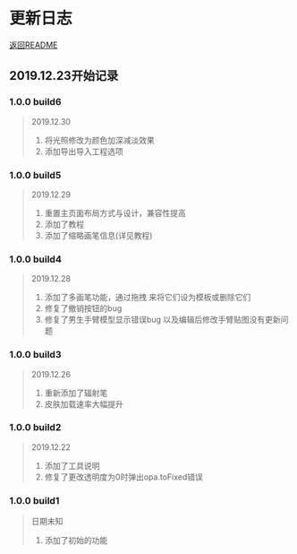 <h1>更新日志</h1>
<a href="README.md">返回README</a>
<h2>2019.12.23开始记录</h2>

<h3>1.0.0 build6</h3>
<blockquote>
2019.12.30
<ol>
<li>将光照修改为颜色加深减淡效果</li>
<li>添加导出导入工程选项</li>
</ol>
</blockquote>

<h3>1.0.0 build5</h3>
<blockquote>
2019.12.29
<ol>
<li>重置主页面布局方式与设计，兼容性提高</li>
<li>添加了教程</li>
<li>添加了缩略画笔信息(详见教程)</li>
</ol>
</blockquote>

<h3>1.0.0 build4</h3>
<blockquote>
2019.12.28
<ol>
<li>添加了多画笔功能，通过拖拽
来将它们设为模板或删除它们</li>
<li>修复了撤销按钮的bug</li>
<li>修复了男生手臂模型显示错误bug
以及编辑后修改手臂贴图没有更新问题</li>
</ol>
</blockquote>

<h3>1.0.0 build3</h3>
<blockquote>
2019.12.26
<ol>
<li>重新添加了辐射笔</li>
<li>皮肤加载速率大幅提升</li>
</ol>
</blockquote>

<h3>1.0.0 build2</h3>
<blockquote>
2019.12.22
<ol>
<li>添加了工具说明</li>
<li>修复了更改透明度为0时弹出opa.toFixed错误</li>
</ol>
</blockquote>

<h3>1.0.0 build1</h3>
<blockquote>
日期未知
<ol>
<li>添加了初始的功能</li>
</ol>
</blockquote>
